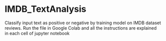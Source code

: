 # IMDB_TextAnalysis
Classify input text as positive or negative by training model on IMDB dataset reviews.
Run the file in Google Colab and all the instructions are explained in each cell of jupyter notebook

